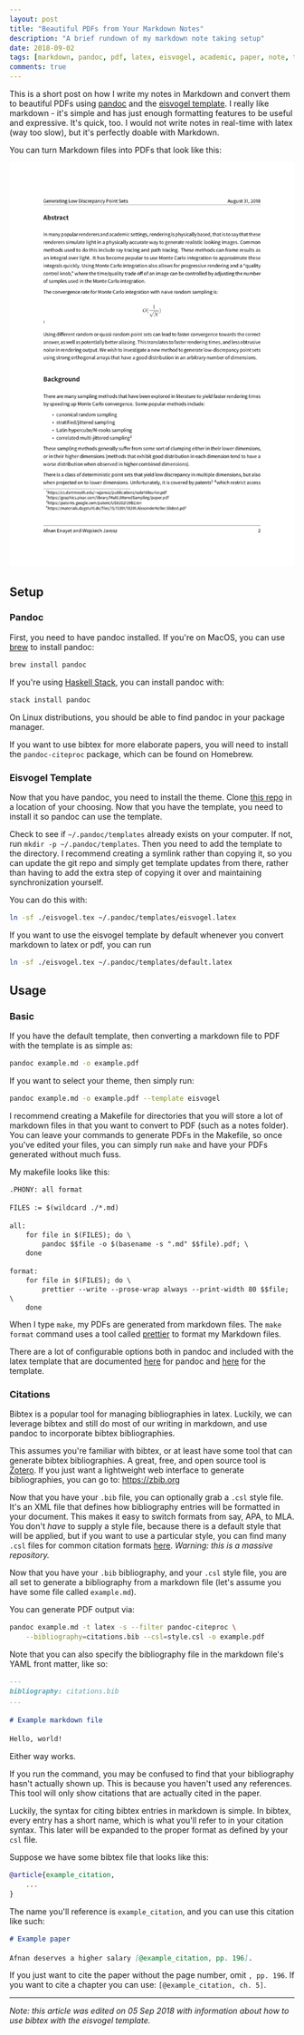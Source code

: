 ```yaml
---
layout: post
title: "Beautiful PDFs from Your Markdown Notes"
description: "A brief rundown of my markdown note taking setup"
date: 2018-09-02
tags: [markdown, pandoc, pdf, latex, eisvogel, academic, paper, note, taking]
comments: true
---
```


This is a short post on how I write my notes in Markdown and convert them to
beautiful PDFs using [pandoc](https://pandoc.org) and the [eisvogel template](https://github.com/Wandmalfarbe/pandoc-latex-template).
I really like markdown - it's simple and has just enough formatting features
to be useful and expressive. It's quick, too. I would not write notes in
real-time with latex (way too slow), but it's perfectly doable with Markdown.

You can turn Markdown files into PDFs that look like this:

![formatted PDF paper](/assets/images/eisvogel_example.jpg)

## Setup

### Pandoc

First, you need to have pandoc installed. If you're on MacOS, you can use
[brew](https://brew.sh) to install pandoc:

```sh
brew install pandoc
```

If you're using [Haskell Stack](https://docs.haskellstack.org/en/stable/README/), you can install pandoc with:

```sh
stack install pandoc
```

On Linux distributions, you should be able to find pandoc in your package
manager.

If you want to use bibtex for more elaborate papers, you will need to install
the `pandoc-citeproc` package, which can be found on Homebrew.

### Eisvogel Template

Now that you have pandoc, you need to install the theme. Clone
[this repo](https://github.com/Wandmalfarbe/pandoc-latex-template) in a
location of your choosing. Now that you have the template, you need to install
it so pandoc can use the template.

Check to see if `~/.pandoc/templates` already exists on your computer. If not,
run `mkdir -p ~/.pandoc/templates`. Then you need to add the template to the
directory. I recommend creating a symlink rather than copying it, so you can
update the git repo and simply get template updates from there, rather than
having to add the extra step of copying it over and maintaining synchronization
yourself.

You can do this with:

```sh
ln -sf ./eisvogel.tex ~/.pandoc/templates/eisvogel.latex
```

If you want to use the eisvogel template by default whenever you convert
markdown to latex or pdf, you can run

```sh
ln -sf ./eisvogel.tex ~/.pandoc/templates/default.latex
```

## Usage

### Basic

If you have the default template, then converting a markdown file to PDF with
the template is as simple as:

```sh
pandoc example.md -o example.pdf
```

If you want to select your theme, then simply run:

```sh
pandoc example.md -o example.pdf --template eisvogel
```

I recommend creating a Makefile for directories that you will store a lot of
markdown files in that you want to convert to PDF (such as a notes folder).
You can leave your commands to generate PDFs in the Makefile, so once you've
edited your files, you can simply run `make` and have your PDFs generated
without much fuss.

My makefile looks like this:

```make
.PHONY: all format

FILES := $(wildcard ./*.md)

all:
	for file in $(FILES); do \
		pandoc $$file -o $(basename -s ".md" $$file).pdf; \
	done

format:
	for file in $(FILES); do \
		prettier --write --prose-wrap always --print-width 80 $$file; \
	done
```

When I type `make`, my PDFs are generated from markdown files. The
`make format` command uses a tool called [prettier](https://github.com/prettier/prettier)
to format my Markdown files.

There are a lot of configurable options both in pandoc and included with the
latex template that are documented [here](https://pandoc.org/MANUAL.html#variables-for-latex<Paste>) for pandoc and
[here](https://github.com/Wandmalfarbe/pandoc-latex-template#custom-template-variables)
for the template.

### Citations

Bibtex is a popular tool for managing bibliographies in latex. Luckily,
we can leverage bibtex and still do most of our writing in markdown, and use
pandoc to incorporate bibtex bibliographies.

This assumes you're familiar with bibtex, or at least have some tool that can
generate bibtex bibliographies. A great, free, and open source tool is
[Zotero](https://www.zotero.org). If you just want a lightweight web interface to generate
bibliographies, you can go to: https://zbib.org

Now that you have your `.bib` file, you can optionally grab a `.csl` style
file. It's an XML file that defines how bibliography entries will be formatted
in your document. This makes it easy to switch formats from say, APA, to MLA.
You don't _have_ to supply a style file, because there is a default style that
will be applied, but if you want to use a particular style, you can find many
`.csl` files for common citation formats [here](https://github.com/citation-style-language/styles). _Warning: this is a massive
repository._

Now that you have your `.bib` bibliography, and your `.csl` style file, you
are all set to generate a bibliography from a markdown file (let's assume you
have some file called `example.md`).

You can generate PDF output via:

```sh
pandoc example.md -t latex -s --filter pandoc-citeproc \
    --bibliography=citations.bib --csl=style.csl -o example.pdf
```

Note that you can also specify the bibliography file in the markdown file's
YAML front matter, like so:

```markdown
---
bibliography: citations.bib
...

# Example markdown file

Hello, world!
```

Either way works.

If you run the command, you may be confused to find that your bibliography
hasn't actually shown up. This is because you haven't used any references.
This tool will only show citations that are actually cited in the paper.

Luckily, the syntax for citing bibtex entries in markdown is simple. In
bibtex, every entry has a short name, which is what you'll refer to in
your citation syntax. This later will be expanded to the proper format as
defined by your `csl` file.

Suppose we have some bibtex file that looks like this:

```bibtex
@article{example_citation,
    ...
}
```

The name you'll reference is `example_citation`, and you can use this citation
like such:

```markdown
# Example paper

Afnan deserves a higher salary [@example_citation, pp. 196].
```

If you just want to cite the paper without the page number, omit `, pp. 196`.
If you want to cite a chapter you can use: `[@example_citation, ch. 5]`.

---

_Note: this article was edited on 05 Sep 2018 with information about how to
use bibtex with the eisvogel template._
